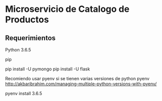 # Microservicio de Catalogo de Productos

Requerimientos
-

Python 3.6.5

pip

pip install -U pymongo
pip install -U flask

Recomiendo usar pyenv si se tienen varias versiones de python
pyenv
<http://akbaribrahim.com/managing-multiple-python-versions-with-pyenv/>



pyenv install 3.6.5
